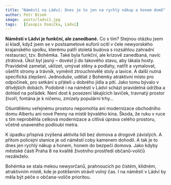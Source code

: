 ```yaml
---
title: "Náměstí na Ládví: Dnes je to jen na rychlý nákup a honem domů"
author: Petr Bísek
image:  posts/ladvi1.jpg
tags:   [Časopis Osmička, Ládví]
---
```


**Náměstí v Ládví je funkční, ale zanedbané.** Co s tím? Stejnou otázku jsem si kladl, když jsem se v postsametové euforii ocitl v čele newyorského krajanského spolku, kterému patří stoletá budova s rozsáhlou zahradní restaurací, tzv. Bohémka. Také byla funkční, ale krizově zanedbaná, navíc ztrátová. Úkol byl jasný – dovést ji do takového stavu, aby lákala hosty. Pravidelně zametat, uklízet, umývat stěny a podlahy, natřít a vymalovat, ošetřit stromy a trávník, vyměnit ztrouchnivělé stoly a lavice. A další nutná specifická zlepšení. Jednoduše, udělat z Bohémky atraktivní místo pro odpočinek, pro setkání s přáteli u dobrého jídla a pití. Jako tomu bývalo v dřívějších dobách. Podobně i na náměstí v Ládví schází pravidelná údržba a dohled na pořádek. Není dost k posezení lákajících laviček, travnatý prostor živoří, fontána je k ničemu, zmizely populární trhy…

Ošuntělému veřejnému prostoru nepomohla ani modernizace obchodního domu Albertu ani nové Penny na místě bývalého kina. Škoda, že ruku v ruce s tím neproběhla celková modernizace a citlivá úprava celého prostoru, včetně unaveného podloubí metra.

K úpadku přispívá zvýšená aktivita lidí bez domova a drogově závislých. A přitom policejní stanice je od náměstí coby kamenem dohodil. A tak je to dnes jen rychlý nákup a honem, honem do bezpečí domova. Jako kdyby městské části Praha 8 na kvalitě životního prostředí občanů-voličů nezáleželo.

Bohémka se stala mekou newyorčanů, prahnoucích po čistém, klidném, atraktivním místě, kde je potěšením strávit volný čas. I na náměstí v Ládví by měla být péče o občana-voliče prioritou.